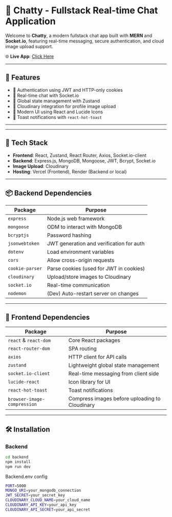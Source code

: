 # 💬 Chatty - Fullstack Real-time Chat Application

Welcome to **Chatty**, a modern fullstack chat app built with **MERN** and **Socket.io**, featuring real-time messaging, secure authentication, and cloud image upload support.

🌐 **Live App**: [Click Here](https://chatty-app-frontend-iota.vercel.app//login)

---

## 📸 Features

- 🔐 Authentication using JWT and HTTP-only cookies
- 💬 Real-time chat with Socket.io
- 🧠 Global state management with Zustand
- 📁 Cloudinary integration for profile image upload
- 🎨 Modern UI using React and Lucide Icons
- 🔔 Toast notifications with `react-hot-toast`

---


---

## 🚀 Tech Stack

- **Frontend**: React, Zustand, React Router, Axios, Socket.io-client
- **Backend**: Express.js, MongoDB, Mongoose, JWT, Bcrypt, Socket.io
- **Image Upload**: Cloudinary
- **Hosting**: Vercel (Frontend), Render (Backend or local)

---

## 📦 Backend Dependencies

| Package         | Purpose                                                                 |
|----------------|-------------------------------------------------------------------------|
| `express`       | Node.js web framework                                                   |
| `mongoose`      | ODM to interact with MongoDB                                            |
| `bcryptjs`      | Password hashing                                                        |
| `jsonwebtoken`  | JWT generation and verification for auth                                |
| `dotenv`        | Load environment variables                                              |
| `cors`          | Allow cross-origin requests                                             |
| `cookie-parser` | Parse cookies (used for JWT in cookies)                                 |
| `cloudinary`    | Upload/store images to Cloudinary                                       |
| `socket.io`     | Real-time communication                                                 |
| `nodemon`       | (Dev) Auto-restart server on changes                                    |

---

## 🎨 Frontend Dependencies

| Package                   | Purpose                                                         |
|---------------------------|-----------------------------------------------------------------|
| `react` & `react-dom`     | Core React packages                                             |
| `react-router-dom`        | SPA routing                                                     |
| `axios`                   | HTTP client for API calls                                       |
| `zustand`                 | Lightweight global state management                             |
| `socket.io-client`        | Real-time messaging from client side                            |
| `lucide-react`            | Icon library for UI                                             |
| `react-hot-toast`         | Toast notifications                                             |
| `browser-image-compression` | Compress images before uploading to Cloudinary              |

---

## 🛠️ Installation

### Backend

```bash
cd backend
npm install
npm run dev
```
Backend.env config
```bash
PORT=5000
MONGO_URI=your_mongodb_connection
JWT_SECRET=your_secret_key
CLOUDINARY_CLOUD_NAME=your_cloud_name
CLOUDINARY_API_KEY=your_api_key
CLOUDINARY_API_SECRET=your_api_secret
```

